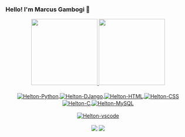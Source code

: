 ### Hello! I'm Marcus Gambogi 👋

<!--
**helton-barbosa/helton-barbosa** is a ✨ _special_ ✨ repository because its `README.md` (this file) appears on your GitHub profile.

Here are some ideas to get you started:

- 🔭 I’m currently working on ...
- 🌱 I’m currently learning ...
- 👯 I’m looking to collaborate on ...
- 🤔 I’m looking for help with ...
- 💬 Ask me about ...
- 📫 How to reach me: ...
- 😄 Pronouns: ...
- ⚡ Fun fact: ...
-->
<div align="center">
    <a href="https://github.com/helton-barbosa">
    <img height="180em" src="https://github-readme-stats.vercel.app/api?username=helton-barbosa&show_icons=true&theme=tokyonight&include_all_commits=true&count_private=true"/>
    <img height="180em" src="https://github-readme-stats.vercel.app/api/top-langs/?username=helton-barbosa&layout=compact&langs_count=7&theme=tokyonight"/>
  </div>
  <div align="center" style="display: inline_block"><br>
    <img align="center" alt="Helton-Python" src="https://img.shields.io/badge/Python-14354C?style=for-the-badge&logo=python&logoColor=white">
    <img align="center" alt="Helton-DJango" src="https://img.shields.io/badge/Django-092E20?style=for-the-badge&logo=django&logoColor=white">
    <!--<img align="center" alt="Helton-Postgres" src="https://img.shields.io/badge/PostgreSQL-316192?style=for-the-badge&logo=postgresql&logoColor=white">-->
    <img align="center" alt="Helton-HTML" src="https://img.shields.io/badge/HTML5-E34F26?style=for-the-badge&logo=html5&logoColor=white">
    <img align="center" alt="Helton-CSS" src="https://img.shields.io/badge/CSS3-1572B6?style=for-the-badge&logo=css3&logoColor=white">
    <!--<img align="center" alt="Helton-Js" src="https://img.shields.io/badge/JavaScript-F7DF1E?style=for-the-badge&logo=javascript&logoColor=black">-->
    <img align="center" alt="Helton-C" src="https://img.shields.io/badge/C-00599C?style=for-the-badge&logo=c&logoColor=white" />
    <img align="center" alt="Helton-MySQL" src="https://img.shields.io/badge/MySQL-00000F?style=for-the-badge&logo=mysql&logoColor=white" />
  </div>
  <div align="center" style="display: inline_block"><br>
    <img align="center" alt="Helton-vscode" src="https://img.shields.io/badge/Visual_Studio_Code-0078D4?style=for-the-badge&logo=visual%20studio%20code&logoColor=white" />
    <!--<img align="center" alt="Helton-PyCharm" src="https://img.shields.io/badge/PyCharm-000000.svg?&style=for-the-badge&logo=PyCharm&logoColor=white">-->
  </div>
    
  <div align="center" style="display: inline_block"><br>
    <a href = "mailto:heltonbs@gmail.com"><img src="https://img.shields.io/badge/-Gmail-%23333?style=for-the-badge&logo=gmail&logoColor=white" target="_blank"></a>
    <a href="https://www.linkedin.com/in/helton-barbosa-santos-ferreira-8683141b1/" target="_blank"><img src="https://img.shields.io/badge/LinkedIn-0077B5?style=for-the-badge&logo=linkedin&logoColor=white" target="_blank"></a>
  </div>
